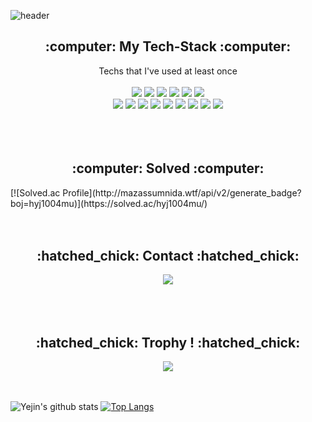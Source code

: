 ![header](https://capsule-render.vercel.app/api?type=waving&color=timeGradient&height=200&section=header&text=Welcome%20to%20my%20Github👋&fontSize=60)

<h2 align=center>:computer: My Tech-Stack :computer:</h2>
<div align=center>
  Techs that I've used at least once<br>
  <br>
  <img src="https://img.shields.io/badge/-Django-%23092E20?logo=Django&logoColor=white" />
  <img src="https://img.shields.io/badge/-Flask-%23000000?logo=Flask&logoColor=white" />
  
  <img src="https://img.shields.io/badge/-Elasticsearch-%23005571?logo=ElasticSearch&logoColor=white" />
  <img src="https://img.shields.io/badge/-Oracle-%23F80000?logo=Oracle&logoColor=white"/>
  <img src="https://img.shields.io/badge/Python-3766AB?logo=Python&logoColor=white"/>
  <img src="https://img.shields.io/badge/-Jupyter%20Notebook-%23F37626?logo=Jupyter&logoColor=white"/> <br>
  <img src="https://img.shields.io/badge/-react-%2361DAFB?logo=React&logoColor=white"/>   
  <img src="https://img.shields.io/badge/-Bootstrap-%237952B3?logo=Bootstrap&logoColor=white"/>     
  <img src="https://img.shields.io/badge/-Matlab-%230076A8?logo=Mathworks&logoColor=white"/> 
  <img src="https://img.shields.io/badge/-JavaScript-%23F7DF1E?logo=JavaScript&logoColor=white"/>     
  <img src="https://img.shields.io/badge/-HTML-%23E34F26?logo=HTML5&logoColor=white"/>     
  <img src="https://img.shields.io/badge/-CSS-%231572B6?logo=CSS3&logoColor=white"/>   
  <img src="https://img.shields.io/badge/-Spring-%236DB33F?logo=Spring&logoColor=white"/>   
  <img src="https://img.shields.io/badge/java-007396?logo=java&logoColor=white"> 
  <img src="https://img.shields.io/badge/github-181717?logo=github&logoColor=white">
</div>
<br>
<br>
<br>

<h2 align=center>:computer: Solved :computer:</h2>
[![Solved.ac Profile](http://mazassumnida.wtf/api/v2/generate_badge?boj=hyj1004mu)](https://solved.ac/hyj1004mu/)

<br>
<br>
<br>

<h2 align=center>:hatched_chick: Contact :hatched_chick:</h2>
<div align=center>
  <img src="https://img.shields.io/badge/-Email-%23EA4335?logo=Gmail&logoColor=white"/>      
</div>
<br>
<br>
<br>
<h2 align=center>:hatched_chick: Trophy ! :hatched_chick:</h2>
<div align=center>
  <img src='https://github-profile-trophy.vercel.app/?username=Yejin-Ha' />
</div>
<br><br>

![Yejin's github stats](https://github-readme-stats.vercel.app/api?username=Yejin-Ha&show_icons=true)
[![Top Langs](https://github-readme-stats.vercel.app/api/top-langs/?username=Yejin-Ha&hide_border=True)](https://github.com/anuraghazra/github-readme-stats)
